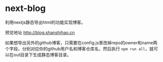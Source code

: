 # next-blog
利用nextjs静态导出html的功能实现博客。

预览地址
http://blog.shanshihao.cn

如果想导出另外的github博客，只需要在config.js里改掉repo的owner和name两个字段，分别对应你的github用户名和博客仓库名，然后执行
`npm run all`，就可以在out目录下生成静态博客目录。
